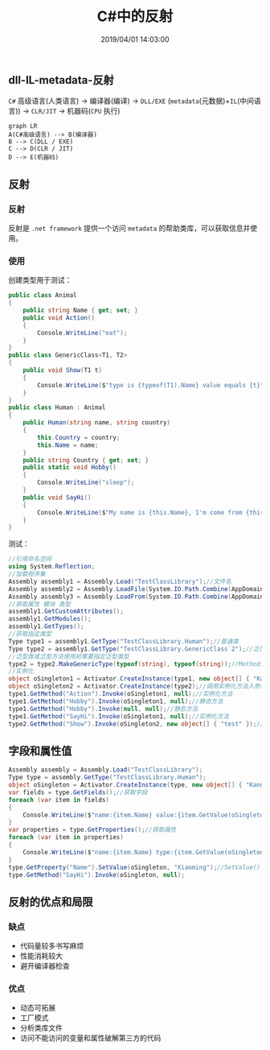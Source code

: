 ﻿---
title: "C#中的反射"
date: "2019/04/01 14:03:00"
updated: "2019/07/11 10:21:28"
permalink: "reflector-in-csharp"
tags:
 - 反射
categories:
 - [开发, C#]
---

## dll-IL-metadata-反射

`C#` 高级语言(人类语言) -> 编译器(编译) -> `DLL/EXE` (`metadata`(元数据)+`IL`(中间语言)) -> `CLR/JIT` -> 机器码(`CPU` 执行)

```mermaid
graph LR
A(C#高级语言) --> B(编译器)
B --> C(DLL / EXE)
C --> D(CLR / JIT)
D --> E(机器码)
```

## 反射

### 反射

反射是 `.net framework` 提供一个访问 `metadata` 的帮助类库，可以获取信息并使用。

### 使用

创建类型用于测试：

```csharp
public class Animal
{
    public string Name { get; set; }
    public void Action()
    {
        Console.WriteLine("eat");
    }
}
public class GenericClass<T1, T2>
{
    public void Show(T1 t)
    {
        Console.WriteLine($"type is {typeof(T1).Name} value equals {t}");
    }
}
public class Human : Animal
{
    public Human(string name, string country)
    {
        this.Country = country;
        this.Name = name;
    }
    public string Country { get; set; }
    public static void Hobby()
    {
        Console.WriteLine("sleep");
    }
    public void SayHi()
    {
        Console.WriteLine($"My name is {this.Name}, I'm come from {this.Country}!");
    }
}
```

测试：

```csharp
//引用命名空间
using System.Reflection;
//加载程序集
Assembly assembly1 = Assembly.Load("TestClassLibrary");//文件名
Assembly assembly2 = Assembly.LoadFile(System.IO.Path.Combine(AppDomain.CurrentDomain.BaseDirectory, "TestClassLibrary.dll"));//文件路径
Assembly assembly3 = Assembly.LoadFrom(System.IO.Path.Combine(AppDomain.CurrentDomain.BaseDirectory, "TestClassLibrary.dll"));//文件名或文件路径
//获取属性 模块 类型
assembly1.GetCustomAttributes();
assembly1.GetModules();
assembly1.GetTypes();
//获取指定类型
Type type1 = assembly1.GetType("TestClassLibrary.Human");//普通类
Type type2 = assembly1.GetType("TestClassLibrary.GenericClass`2");//泛型类
//泛型类或泛型方法使用前需要指定泛型类型
type2 = type2.MakeGenericType(typeof(string), typeof(string));//Method使用MakeGenericMethod方法
//实例化
object oSingleton1 = Activator.CreateInstance(type1, new object[] { "Kangkang", "China" });//有参数构造函数实例化
object oSingleton2 = Activator.CreateInstance(type2);//调用实例化方法入参需要传入实例化对象 静态方法可忽略
type1.GetMethod("Action").Invoke(oSingleton1, null);//实例化方法
type1.GetMethod("Hobby").Invoke(oSingleton1, null);//静态方法
type1.GetMethod("Hobby").Invoke(null, null);//静态方法
type1.GetMethod("SayHi").Invoke(oSingleton1, null);//实例化方法
type2.GetMethod("Show").Invoke(oSingleton2, new object[] { "test" });//泛型类有参数的方法
```

## 字段和属性值

```csharp
Assembly assembly = Assembly.Load("TestClassLibrary");
Type type = assembly.GetType("TestClassLibrary.Human");
object oSingleton = Activator.CreateInstance(type, new object[] { "Kangkang", "China" });
var fields = type.GetFields();//获取字段
foreach (var item in fields)
{
    Console.WriteLine($"name:{item.Name} value:{item.GetValue(oSingleton)}");
}
var properties = type.GetProperties();//获取属性
foreach (var item in properties)
{
    Console.WriteLine($"name:{item.Name} type:{item.GetValue(oSingleton)}");//GetValue() 获取属性或字段值
}
type.GetProperty("Name").SetValue(oSingleton, "Xiaoming");//SetValue() 设置属性或字段值
type.GetMethod("SayHi").Invoke(oSingleton, null);
```

## 反射的优点和局限

### 缺点

- 代码量较多书写麻烦
- 性能消耗较大
- 避开编译器检查

### 优点

- 动态可拓展
- 工厂模式
- 分析类库文件
- 访问不能访问的变量和属性破解第三方的代码
